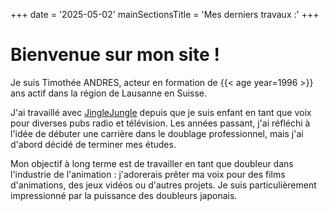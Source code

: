 +++
date = '2025-05-02'
mainSectionsTitle = 'Mes derniers travaux :'
+++

# Bienvenue sur mon site !

Je suis Timothée ANDRES, acteur en formation de {{< age year=1996 >}} ans actif dans la région de Lausanne en Suisse.

J'ai travaillé avec [JingleJungle](https://www.jinglejungle.ch/en/) depuis que je suis enfant en tant que voix pour diverses pubs radio et télévision. Les années passant, j'ai réfléchi à l'idée de débuter une carrière dans le doublage professionnel, mais j'ai d'abord décidé de terminer mes études.

Mon objectif à long terme est de travailler en tant que doubleur dans l'industrie de l'animation : j'adorerais prêter ma voix pour des films d'animations, des jeux vidéos ou d'autres projets. Je suis particulièrement impressionné par la puissance des doubleurs japonais.


